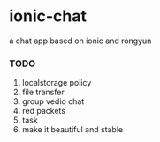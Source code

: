 # ionic-chat
a chat app based on ionic and rongyun


### TODO
1. localstorage policy
2. file transfer
3. group vedio chat
4. red packets
5. task
4. make it beautiful and stable

